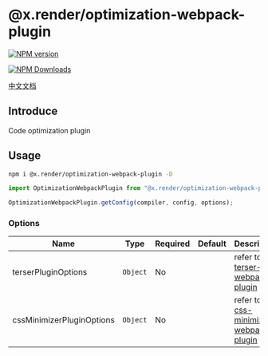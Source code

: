 # @x.render/optimization-webpack-plugin

<p>
<a href="https://www.npmjs.com/package/@x.render/optimization-webpack-plugin" target="__blank"><img src="https://img.shields.io/npm/v/@x.render/optimization-webpack-plugin" alt="NPM version" /></a>

<a href="https://www.npmjs.com/package/@x.render/optimization-webpack-plugin" target="__blank"><img src="https://img.shields.io/npm/dm/%40x.render%2Foptimization-webpack-plugin" alt="NPM Downloads" /></a>

</p>

[中文文档](./README.zh.md)

## Introduce

Code optimization plugin

## Usage

```bash
npm i @x.render/optimization-webpack-plugin -D
```

```javascript
import OptimizationWebpackPlugin from "@x.render/optimization-webpack-plugin";

OptimizationWebpackPlugin.getConfig(compiler, config, options);
```

### Options

| **Name**                  | **Type** | **Required** | **Default** | **Description**                                                                                     |
| ------------------------- | -------- | ------------ | ----------- | --------------------------------------------------------------------------------------------------- |
| terserPluginOptions       | `Object` | No           |             | refer to [terser-webpack-plugin](https://www.npmjs.com/package/terser-webpack-plugin)               |
| cssMinimizerPluginOptions | `Object` | No           |             | refer to [css-minimizer-webpack-plugin](https://www.npmjs.com/package/css-minimizer-webpack-plugin) |
